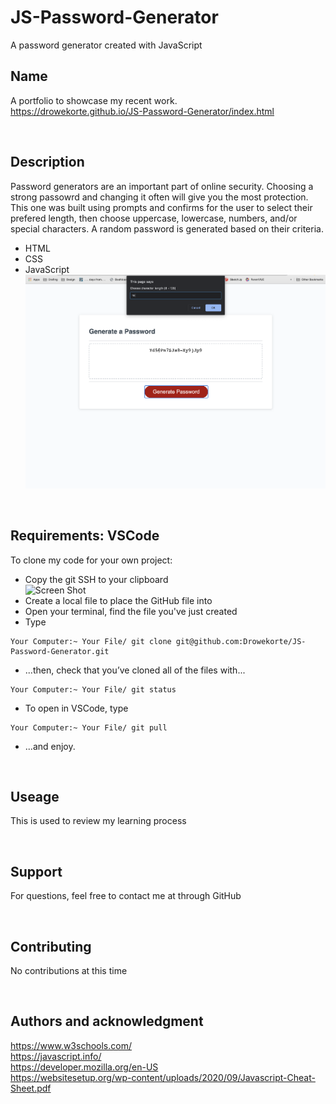 # JS-Password-Generator
A password generator created with JavaScript 
## Name

A portfolio to showcase my recent work. <br>
https://drowekorte.github.io/JS-Password-Generator/index.html

<br>

## Description

Password generators are an important part of online security. Choosing a strong passowrd and changing it often will give you the most protection. This one was built using prompts and confirms for the user to select their prefered length, then choose uppercase, lowercase, numbers, and/or special characters. A random password is generated based on their criteria. 
* HTML
* CSS
* JavaScript
![Screen Shot](assets/JS_Pass_Gen.jpg)

<br>

## Requirements: VSCode

To clone my code for your own project:
* Copy the git SSH to your clipboard <br>
![Screen Shot](assets/README/github.jpg)
* Create a local file to place the GitHub file into
* Open your terminal, find the file you've just created
* Type
```
Your Computer:~ Your File/ git clone git@github.com:Drowekorte/JS-Password-Generator.git 

```
* ...then, check that you’ve cloned all of the files with...

```
Your Computer:~ Your File/ git status

```

* To open in VSCode, type

```
Your Computer:~ Your File/ git pull

```
* ...and enjoy.

<br>

## Useage
This is used to review my learning process

<br>

## Support
For questions, feel free to contact me at through GitHub

<br>


## Contributing
No contributions at this time

<br>

## Authors and acknowledgment
https://www.w3schools.com/<br>
https://javascript.info/<br>
https://developer.mozilla.org/en-US<br>
https://websitesetup.org/wp-content/uploads/2020/09/Javascript-Cheat-Sheet.pdf<br>

<br>